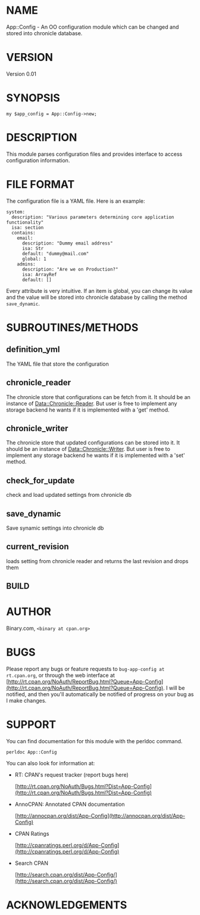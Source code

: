 # NAME

App::Config - An OO configuration module which can be changed and stored into chronicle database.

# VERSION

Version 0.01

# SYNOPSIS

    my $app_config = App::Config->new;

# DESCRIPTION

This module parses configuration files and provides interface to access
configuration information.

# FILE FORMAT

The configuration file is a YAML file. Here is an example:

    system:
      description: "Various parameters determining core application functionality"
      isa: section
      contains:
        email:
          description: "Dummy email address"
          isa: Str
          default: "dummy@mail.com"
          global: 1
        admins:
          description: "Are we on Production?"
          isa: ArrayRef
          default: []

Every attribute is very intuitive. If an item is global, you can change its value and the value will be stored into chronicle database by calling the method `save_dynamic`.

# SUBROUTINES/METHODS

## definition\_yml

The YAML file that store the configuration

## chronicle\_reader

The chronicle store that configurations can be fetch from it. It should be an instance of [Data::Chronicle::Reader](https://metacpan.org/pod/Data::Chronicle::Reader).
But user is free to implement any storage backend he wants if it is implemented with a 'get' method.

## chronicle\_writer

The chronicle store that updated configurations can be stored into it. It should be an instance of [Data::Chronicle::Writer](https://metacpan.org/pod/Data::Chronicle::Writer).
But user is free to implement any storage backend he wants if it is implemented with a 'set' method.

## check\_for\_update

check and load updated settings from chronicle db

## save\_dynamic

Save synamic settings into chronicle db

## current\_revision

loads setting from chronicle reader and returns the last revision and drops them

## BUILD

# AUTHOR

Binary.com, `<binary at cpan.org>`

# BUGS

Please report any bugs or feature requests to `bug-app-config at rt.cpan.org`, or through
the web interface at [http://rt.cpan.org/NoAuth/ReportBug.html?Queue=App-Config](http://rt.cpan.org/NoAuth/ReportBug.html?Queue=App-Config).  I will be notified, and then you'll
automatically be notified of progress on your bug as I make changes.

# SUPPORT

You can find documentation for this module with the perldoc command.

    perldoc App::Config

You can also look for information at:

- RT: CPAN's request tracker (report bugs here)

    [http://rt.cpan.org/NoAuth/Bugs.html?Dist=App-Config](http://rt.cpan.org/NoAuth/Bugs.html?Dist=App-Config)

- AnnoCPAN: Annotated CPAN documentation

    [http://annocpan.org/dist/App-Config](http://annocpan.org/dist/App-Config)

- CPAN Ratings

    [http://cpanratings.perl.org/d/App-Config](http://cpanratings.perl.org/d/App-Config)

- Search CPAN

    [http://search.cpan.org/dist/App-Config/](http://search.cpan.org/dist/App-Config/)

# ACKNOWLEDGEMENTS
